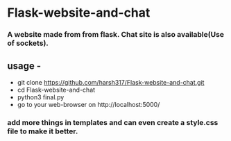 # Flask-website-and-chat
### A website made from from flask. Chat site is also available(Use of sockets). 
## usage -
- git clone https://github.com/harsh317/Flask-website-and-chat.git
- cd Flask-website-and-chat
- python3 final.py
- go to your web-browser on http://localhost:5000/
### add more things in templates and can even create a style.css file to make it better.
